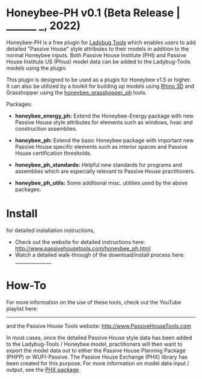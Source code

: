# Honeybee-PH v0.1 (Beta Release | ______ _, 2022)
Honeybee-PH is a free plugin for [Ladybug Tools](https://www.ladybug.tools/) which enables users to add detailed "Passive House" style attributes to their models in addition to the normal Honeybee inputs. Both Passive House Institute (PHI) and Passive House Institute US (Phius) model data can be added to the Ladybug-Tools models using the plugin.

This plugin is designed to be used as a plugin for Honeybee v1.5 or higher. It can also be utilized by a toolkit for building up models using [Rhino 3D](https://www.rhino3d.com/) and Grasshopper using the [honeybee_grasshopper_ph](https://github.com/PH-Tools/honeybee_grasshopper_ph) tools.

Packages:
- **honeybee_energy_ph:** Extend the Honeybee-Energy package with new Passive House style attributes for elements such as windows, hvac and construction assemblies. 

- **honeybee_ph:** Extend the basic Honeybee package with important new Passive House specific elements such as interior spaces and Passive House certification thresholds.

- **honeybee_ph_standards:** Helpful new standards for programs and assemblies which are especially relevant to Passive House practitioners.

- **honeybee_ph_utils:** Some additional misc. utilities used by the above packages.

# Install
for detailed installation instructions,
* Check out the website for detailed instructions here: http://www.passivehousetools.com/honeybee_ph.html
* Watch a detailed walk-through of the download/install process here: _______________

# How-To
For more information on the use of these tools, check out the YouTube playlist here:
____________

and the Passive House Tools website:
http://www.PassiveHouseTools.com

In most cases, once the detailed Passive House style data has been added to the Ladybug-Tools / Honeybee model, practitioners will then want to export the model data out to either the Passive House Planning Package (PHPP) or WUFI-Passive. The Passive House Exchange (PHX) library has been created for this purpose. For more information on model data input / output, see the [PHX package](https://github.com/PH-Tools/PHX).
